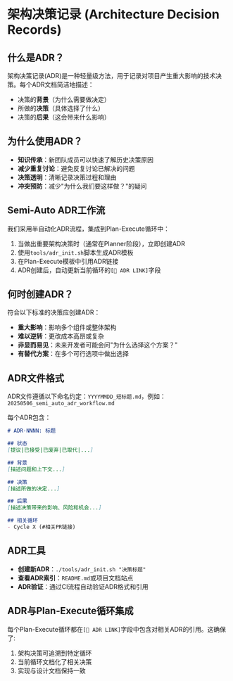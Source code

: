 # 架构决策记录 (Architecture Decision Records)

## 什么是ADR？

架构决策记录(ADR)是一种轻量级方法，用于记录对项目产生重大影响的技术决策。每个ADR文档简洁地描述：

- 决策的**背景**（为什么需要做决定）
- 所做的**决策**（具体选择了什么）
- 决策的**后果**（这会带来什么影响）

## 为什么使用ADR？

- **知识传承**：新团队成员可以快速了解历史决策原因
- **减少重复讨论**：避免反复讨论已解决的问题
- **决策透明**：清晰记录决策过程和理由
- **冲突预防**：减少"为什么我们要这样做？"的疑问

## Semi-Auto ADR工作流

我们采用半自动化ADR流程，集成到Plan-Execute循环中：

1. 当做出重要架构决策时（通常在Planner阶段），立即创建ADR
2. 使用`tools/adr_init.sh`脚本生成ADR模板
3. 在Plan-Execute模板中引用ADR链接
4. ADR创建后，自动更新当前循环的`[🔖 ADR LINK]`字段

## 何时创建ADR？

符合以下标准的决策应创建ADR：

- **重大影响**：影响多个组件或整体架构
- **难以逆转**：更改成本高昂或复杂
- **非显而易见**：未来开发者可能会问"为什么选择这个方案？"
- **有替代方案**：在多个可行选项中做出选择

## ADR文件格式

ADR文件遵循以下命名约定：`YYYYMMDD_短标题.md`，例如：`20250506_semi_auto_adr_workflow.md`

每个ADR包含：

```markdown
# ADR-NNNN: 标题

## 状态
[提议|已接受|已废弃|已取代|...]

## 背景
[描述问题和上下文...]

## 决策
[描述所做的决定...]

## 后果
[描述决策带来的影响、风险和机会...]

## 相关循环
- Cycle X (#相关PR链接)
```

## ADR工具

- **创建新ADR**：`./tools/adr_init.sh "决策标题"`
- **查看ADR索引**：`README.md`或项目文档站点
- **ADR验证**：通过CI流程自动验证ADR格式和引用

## ADR与Plan-Execute循环集成

每个Plan-Execute循环都在`[🔖 ADR LINK]`字段中包含对相关ADR的引用。这确保了:

1. 架构决策可追溯到特定循环
2. 当前循环文档化了相关决策
3. 实现与设计文档保持一致 